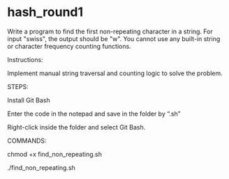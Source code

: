 # hash_round1

Write a program to find the first non-repeating character in a
string. For input "swiss", the output should be "w". You cannot use any built-in string or character frequency counting functions.

Instructions: 

Implement manual string traversal and counting logic to solve the problem. 

STEPS:

Install Git Bash

 Enter the code in the notepad and save in the folder by “.sh”
 
 Right-click inside the folder and select Git Bash.
 
COMMANDS:

 chmod +x find_non_repeating.sh
 
 ./find_non_repeating.sh
